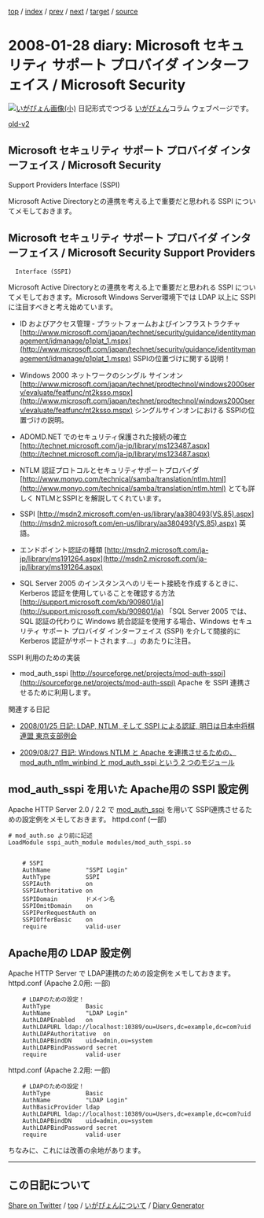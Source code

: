 [top](../index.html) 
 / [index](index.html) 
 / [prev](ig080126.html) 
 / [next](ig080129.html) 
 / [target](https://igapyon.github.io/diary/2008/ig080128.html) 
 / [source](https://github.com/igapyon/diary/blob/gh-pages/2008/ig080128.html.src.md) 

2008-01-28 diary: Microsoft セキュリティ サポート プロバイダ インターフェイス / Microsoft Security
=====================================================================================================
[![いがぴょん画像(小)](https://igapyon.github.io/diary/images/iga200306s.jpg "いがぴょん")](https://igapyon.github.io/diary/memo/memoigapyon.html) 日記形式でつづる [いがぴょん](https://igapyon.github.io/diary/memo/memoigapyon.html)コラム ウェブページです。

[old-v2](ig080128-orig.html)

## Microsoft セキュリティ サポート プロバイダ インターフェイス / Microsoft Security
Support Providers Interface (SSPI)

Microsoft Active Directoryとの連携を考える上で重要だと思われる SSPI についてメモしておきます。


## Microsoft セキュリティ サポート プロバイダ インターフェイス / Microsoft Security Support Providers
      Interface (SSPI)

Microsoft Active Directoryとの連携を考える上で重要だと思われる SSPI についてメモしておきます。Microsoft
Windows Server環境下では LDAP 以上に SSPIに注目すべきと考え始めています。

* ID およびアクセス管理 ‐ プラットフォームおよびインフラストラクチャ
  [http://www.microsoft.com/japan/technet/security/guidance/identitymanagement/idmanage/p1plat_1.mspx](http://www.microsoft.com/japan/technet/security/guidance/identitymanagement/idmanage/p1plat_1.mspx)
  SSPIの位置づけに関する説明！
  
* Windows 2000 ネットワークのシングル サインオン
  [http://www.microsoft.com/japan/technet/prodtechnol/windows2000serv/evaluate/featfunc/nt2ksso.mspx](http://www.microsoft.com/japan/technet/prodtechnol/windows2000serv/evaluate/featfunc/nt2ksso.mspx)
  シングルサインオンにおける SSPIの位置づけの説明。
  
* ADOMD.NET でのセキュリティ保護された接続の確立
  [http://technet.microsoft.com/ja-jp/library/ms123487.aspx](http://technet.microsoft.com/ja-jp/library/ms123487.aspx)
  
* NTLM 認証プロトコルとセキュリティサポートプロバイダ
  [http://www.monyo.com/technical/samba/translation/ntlm.html](http://www.monyo.com/technical/samba/translation/ntlm.html)
  とても詳しく NTLMとSSPIとを解説してくれています。
  
* SSPI
  [http://msdn2.microsoft.com/en-us/library/aa380493(VS.85).aspx](http://msdn2.microsoft.com/en-us/library/aa380493(VS.85).aspx)
  英語。
  
* エンドポイント認証の種類
  [http://msdn2.microsoft.com/ja-jp/library/ms191264.aspx](http://msdn2.microsoft.com/ja-jp/library/ms191264.aspx)
  
* SQL Server 2005 のインスタンスへのリモート接続を作成するときに、Kerberos 認証を使用していることを確認する方法
  [http://support.microsoft.com/kb/909801/ja](http://support.microsoft.com/kb/909801/ja)
  「SQL Server 2005 では、SQL 認証の代わりに Windows 統合認証を使用する場合、Windows セキュリティ サポート
  プロバイダ インターフェイス (SSPI) を介して間接的に Kerberos 認証がサポートされます…」のあたりに注目。

SSPI 利用のための実装

* mod_auth_sspi
  [http://sourceforge.net/projects/mod-auth-sspi](http://sourceforge.net/projects/mod-auth-sspi)
  Apache を SSPI 連携させるために利用します。

関連する日記

* [2008/01/25 日記: LDAP, NTLM, そして SSPI による認証, 明日は日本中将棋連盟 東京支部例会](ig080125.html)
  
* [2009/08/27 日記: Windows NTLM と Apache を連携させるための、mod_auth_ntlm_winbind と
  mod_auth_sspi という 2 つのモジュール](../2009/ig090827.html)

## mod_auth_sspi を用いた Apache用の SSPI 設定例

Apache HTTP Server 2.0 / 2.2 で [mod_auth_sspi](http://sourceforge.net/projects/mod-auth-sspi) を用いて SSPI連携させるための設定例をメモしておきます。
httpd.conf (一部)

      
```
# mod_auth.so より前に記述
LoadModule sspi_auth_module modules/mod_auth_sspi.so


    # SSPI
    AuthName          "SSPI Login"
    AuthType          SSPI
    SSPIAuth          on
    SSPIAuthoritative on
    SSPIDomain        ドメイン名
    SSPIOmitDomain    on
    SSPIPerRequestAuth on
    SSPIOfferBasic    on
    require           valid-user
```

      

## Apache用の LDAP 設定例

Apache HTTP Server で LDAP連携のための設定例をメモしておきます。
httpd.conf (Apache 2.0用: 一部)

      
```
    # LDAPのための設定！
    AuthType          Basic
    AuthName          "LDAP Login"
    AuthLDAPEnabled   on
    AuthLDAPURL ldap://localhost:10389/ou=Users,dc=example,dc=com?uid
    AuthLDAPAuthoritative  on
    AuthLDAPBindDN    uid=admin,ou=system
    AuthLDAPBindPassword secret
    require           valid-user
```

      
httpd.conf (Apache 2.2用: 一部)

      
```
    # LDAPのための設定！
    AuthType          Basic
    AuthName          "LDAP Login"
    AuthBasicProvider ldap
    AuthLDAPURL ldap://localhost:10389/ou=Users,dc=example,dc=com?uid
    AuthLDAPBindDN    uid=admin,ou=system
    AuthLDAPBindPassword secret
    require           valid-user
```

      

ちなみに、これには改善の余地があります。


----------------------------------------------------------------------------------------------------

## この日記について

[Share on Twitter](https://twitter.com/intent/tweet?hashtags=igapyon%2Cdiary%2C%E3%81%84%E3%81%8C%E3%81%B4%E3%82%87%E3%82%93&text=Microsoft+%E3%82%BB%E3%82%AD%E3%83%A5%E3%83%AA%E3%83%86%E3%82%A3+%E3%82%B5%E3%83%9D%E3%83%BC%E3%83%88+%E3%83%97%E3%83%AD%E3%83%90%E3%82%A4%E3%83%80+%E3%82%A4%E3%83%B3%E3%82%BF%E3%83%BC%E3%83%95%E3%82%A7%E3%82%A4%E3%82%B9+%2F+Microsoft+Security&url=https%3A%2F%2Figapyon.github.io%2Fdiary%2F2008%2Fig080128.html) / [top](../index.html) / [いがぴょんについて](https://igapyon.github.io/diary/memo/memoigapyon.html) / [Diary Generator](https://github.com/igapyon/igapyonv3)
